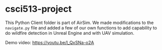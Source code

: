 # csci513-project

This Python Client folder is part of AirSim.  We made modifications to the `navigate.py` file and added a few of our own functions to add capability to do wildfire detection in Unreal Engine and with UAV simulation.


Demo video: https://youtu.be/l_QxSNa-o2A
